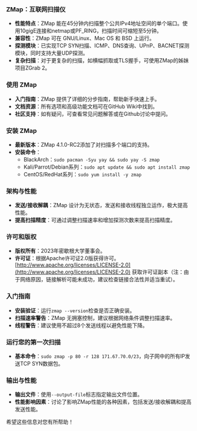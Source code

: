 ### ZMap：互联网扫描仪

- **性能特点**：ZMap 能在45分钟内扫描整个公共IPv4地址空间的单个端口。使用10gigE连接和netmap或PF_RING，扫描时间可缩短至5分钟。
- **兼容性**：ZMap 可在 GNU/Linux、Mac OS 和 BSD 上运行。
- **探测模块**：已实现TCP SYN扫描、ICMP、DNS查询、UPnP、BACNET探测模块，同时支持大量UDP探测。
- **复杂扫描**：对于更复杂的扫描，如横幅抓取或TLS握手，可使用ZMap的姊妹项目ZGrab 2。

### 使用 ZMap

- **入门指南**：ZMap 提供了详细的分步指南，帮助新手快速上手。
- **文档资源**：所有选项和高级功能文档可在GitHub Wiki中找到。
- **社区支持**：如有疑问，可查看常见问题解答或在Github讨论中提问。

### 安装 ZMap

- **最新版本**：ZMap 4.1.0-RC2添加了对扫描多个端口的支持。
- **安装命令**：
  - BlackArch：`sudo pacman -Syu yay && sudo yay -S zmap`
  - Kali/Parrot/Debian系列：`sudo apt update && sudo apt install zmap`
  - CentOS/RedHat系列：`sudo yum install -y zmap`

### 架构与性能

- **发送/接收解耦**：ZMap 设计为无状态，发送和接收线程独立运作，极大提高性能。
- **提高扫描精度**：可通过调整扫描速率和增加探测次数来提高扫描精度。

### 许可和版权

- **版权所有**：2023年密歇根大学董事会。
- **许可证**：根据Apache许可证2.0版获得许可。[http://www.apache.org/licenses/LICENSE-2.0](http://www.apache.org/licenses/LICENSE-2.0) 获取许可证副本（注：由于网络原因，链接解析可能未成功，建议检查链接合法性并适当重试）。

### 入门指南

- **安装验证**：运行`zmap --version`检查是否正确安装。
- **扫描速率警告**：ZMap 无拥塞控制，建议根据网络条件调整扫描速率。
- **线程警告**：建议使用不超过8个发送线程以避免性能下降。

### 运行您的第一次扫描

- **基本命令**：`sudo zmap -p 80 -r 128 171.67.70.0/23`，向子网中的所有IP发送TCP SYN数据包。

### 输出与性能

- **输出文件**：使用`--output-file`标志指定输出文件位置。
- **性能影响因素**：讨论了影响ZMap性能的各种因素，包括发送/接收解耦和提高发送性能。

希望这些信息对您有所帮助！

